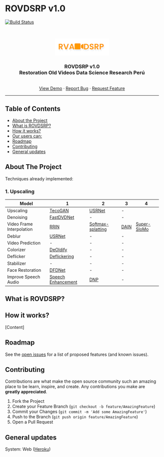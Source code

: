 # ROVDSRP v1.0

[![Build Status](https://travis-ci.org/ZurMaD/restoration-old-video.svg?branch=master)](https://travis-ci.org/ZurMaD/restoration-old-video)


<br />
<p align="center">
  <a href="#">
    <img src="/assets/logo.png">
  </a>

  <h3 align="center">ROVDSRP v1.0<br>
  Restoration Old Videos Data Science Research Perú</h3>

  <p align="center">
    <br />
    <a href="https://rovdsrp.herokuapp.com/">View Demo</a>
    ·
    <a href="#">Report Bug</a>
    ·
    <a href="#">Request Feature</a>
  </p>
</p>
<hr style="height:2px;border-width:0;color:gray;background-color:gray">


<!-- TABLE OF CONTENTS -->
## Table of Contents

* [About the Project](#about-the-project)
* [What is ROVDSRP?](#what-is)
* [How it works?](#how-works)
* [Our users can:](#our-users)
* [Roadmap](#roadmap)
* [Contributing](#contributing)
* [General updates](#general-updates)


<!-- ABOUT THE PROJECT -->
## About The Project

Techniques already implemented:

### 1. Upscaling
| Model                     | 1                  | 2                 | 3    | 4 |
|---------------------------|--------------------|-------------------|------|-------------|
| Upscaling                 | [TecoGAN](https://github.com/ZurMaD/TecoGAN) | [USRNet](https://github.com/ZurMaD/USRNet)| - |  |
| Denoising                 | [FastDVDNet](https://github.com/ZurMaD/fastdvdnet) | - | - | |
| Video Frame Interpolation | [RRIN](https://github.com/ZurMaD/RRIN) | [Softmax-splatting](https://github.com/ZurMaD/softmax-splatting) | [DAIN](https://github.com/ZurMaD/DAIN) | [Super-SloMo](https://github.com/ZurMaD/Super-SloMo) |
| Deblur                    | [USRNet](https://github.com/ZurMaD/USRNet) | - | - | |
| Video Prediction          | - | - | - | |
| Colorizer                 | [DeOldify](https://github.com/ZurMaD/DeOldify) | - | - | |
| Deflicker                 | [Deflickering](https://github.com/ZurMaD/deflickering) | - | -    | |
| Stabilizer                | - | - | - | |
| Face Restoration          | [DFDNet](https://github.com/csxmli2016/DFDNet) | - | - | |
| Improve Speech Audio      | [Speech Enhancement](https://github.com/ZurMaD/Speech-enhancement) | [DNP](https://github.com/ZurMaD/DNP) | - | |



<!-- What is ROVDSRP? -->
## What is ROVDSRP?


<!-- How it works? -->
## How it works?

[Content]

<!-- ROADMAP -->
## Roadmap

See the [open issues](#) for a list of proposed features (and known issues).


<!-- CONTRIBUTING -->
## Contributing

Contributions are what make the open source community such an amazing place to be learn, inspire, and create. Any contributions you make are **greatly appreciated**.

1. Fork the Project
2. Create your Feature Branch (`git checkout -b feature/AmazingFeature`)
3. Commit your Changes (`git commit -m 'Add some AmazingFeature'`)
4. Push to the Branch (`git push origin feature/AmazingFeature`)
5. Open a Pull Request

<!-- General system updates -->
## General updates

System: Web ([Heroku](#)) 
